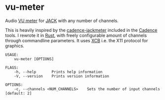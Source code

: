 # vu-meter
Audio [VU meter](https://en.wikipedia.org/wiki/VU_meter) for [JACK](https://jackaudio.org/) with any number of channels.

This is heavily inspired by the [cadence-jackmeter](https://github.com/falkTX/Cadence/blob/master/c%2B%2B/widgets/digitalpeakmeter.cpp) included in the [Cadence](https://github.com/falkTX/Cadence) tools. I rewrote it in [Rust](https://www.rust-lang.org/), with freely configurable amount of channels through commandline parameters. It uses [XCB](https://en.wikipedia.org/wiki/XCB) i.e. the X11 protocol for graphics.

```
USAGE:
    vu-meter [OPTIONS]

FLAGS:
    -h, --help       Prints help information
    -V, --version    Prints version information

OPTIONS:
    -c, --channels <NUM_CHANNELS>    Sets the number of input channels [default: 2]
```
